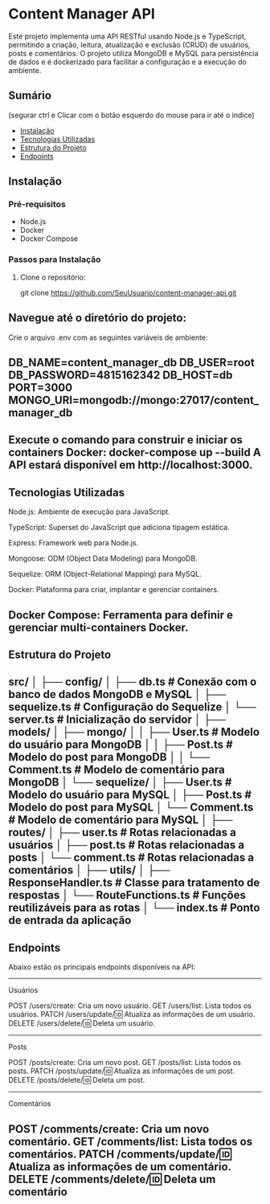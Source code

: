 # Content Manager API

Este projeto implementa uma API RESTful usando Node.js e TypeScript, permitindo a criação, leitura, atualização e exclusão (CRUD) de usuários, posts e comentários. O projeto utiliza MongoDB e MySQL para persistência de dados e é dockerizado para facilitar a configuração e a execução do ambiente.

## Sumário

(segurar ctrl e Clicar com o botão esquerdo do mouse para ir até o indice)

- [Instalação](#instalação)
- [Tecnologias Utilizadas](#tecnologias-utilizadas)
- [Estrutura do Projeto](#estrutura-do-projeto)
- [Endpoints](#endpoints)

## Instalação

### Pré-requisitos

- Node.js
- Docker
- Docker Compose

### Passos para Instalação

1. Clone o repositório:

   git clone https://github.com/SeuUsuario/content-manager-api.git

Navegue até o diretório do projeto:
-----------------------------------------------------------------------------------
Crie o arquivo .env com as seguintes variáveis de ambiente:

DB_NAME=content_manager_db
DB_USER=root
DB_PASSWORD=4815162342
DB_HOST=db
PORT=3000
MONGO_URI=mongodb://mongo:27017/content_manager_db
------------------------------------------------------------------------------------

Execute o comando para construir e iniciar os containers Docker:
docker-compose up --build
A API estará disponível em http://localhost:3000.
------------------------------------------------------------------------------------

## Tecnologias Utilizadas

Node.js: Ambiente de execução para JavaScript.

TypeScript: Superset do JavaScript que adiciona tipagem estática.

Express: Framework web para Node.js.

Mongoose: ODM (Object Data Modeling) para MongoDB.

Sequelize: ORM (Object-Relational Mapping) para MySQL.

Docker: Plataforma para criar, implantar e gerenciar containers.

Docker Compose: Ferramenta para definir e gerenciar multi-containers Docker.
------------------------------------------------------------------------------------

## Estrutura do Projeto

src/
│
├── config/
│   ├── db.ts             # Conexão com o banco de dados MongoDB e MySQL
│   ├── sequelize.ts      # Configuração do Sequelize
│   └── server.ts         # Inicialização do servidor
│
├── models/
│   ├── mongo/
│   │   ├── User.ts       # Modelo do usuário para MongoDB
│   │   ├── Post.ts       # Modelo do post para MongoDB
│   │   └── Comment.ts    # Modelo de comentário para MongoDB
│   └── sequelize/
│       ├── User.ts       # Modelo do usuário para MySQL
│       ├── Post.ts       # Modelo do post para MySQL
│       └── Comment.ts    # Modelo de comentário para MySQL
│
├── routes/
│   ├── user.ts           # Rotas relacionadas a usuários
│   ├── post.ts           # Rotas relacionadas a posts
│   └── comment.ts        # Rotas relacionadas a comentários
│
├── utils/
│   ├── ResponseHandler.ts  # Classe para tratamento de respostas
│   └── RouteFunctions.ts   # Funções reutilizáveis para as rotas
│
└── index.ts              # Ponto de entrada da aplicação
------------------------------------------------------------------------------------

## Endpoints

Abaixo estão os principais endpoints disponíveis na API:

------------------------------------------------------------------------------------
Usuários

POST /users/create: Cria um novo usuário.
GET /users/list: Lista todos os usuários.
PATCH /users/update/:id: Atualiza as informações de um usuário.
DELETE /users/delete/:id: Deleta um usuário.

------------------------------------------------------------------------------------
Posts

POST /posts/create: Cria um novo post.
GET /posts/list: Lista todos os posts.
PATCH /posts/update/:id: Atualiza as informações de um post.
DELETE /posts/delete/:id: Deleta um post.

------------------------------------------------------------------------------------
Comentários

POST /comments/create: Cria um novo comentário.
GET /comments/list: Lista todos os comentários.
PATCH /comments/update/:id: Atualiza as informações de um comentário.
DELETE /comments/delete/:id: Deleta um comentário
------------------------------------------------------------------------------------